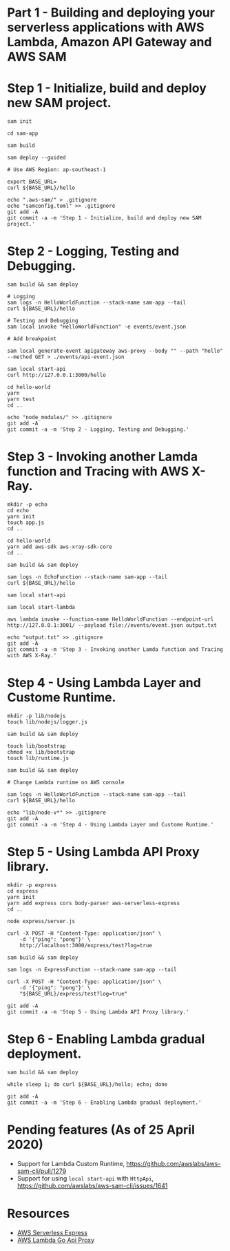 # Part 1 - Building and deploying your serverless applications with AWS Lambda, Amazon API Gateway and AWS SAM

# Step 1 - Initialize, build and deploy new SAM project.

```
sam init

cd sam-app

sam build

sam deploy --guided

# Use AWS Region: ap-southeast-1

export BASE_URL=
curl ${BASE_URL}/hello

echo ".aws-sam/" > .gitignore
echo "samconfig.toml" >> .gitignore
git add -A
git commit -a -m 'Step 1 - Initialize, build and deploy new SAM project.'
```

# Step 2 - Logging, Testing and Debugging.

```
sam build && sam deploy

# Logging
sam logs -n HelloWorldFunction --stack-name sam-app --tail
curl ${BASE_URL}/hello

# Testing and Debugging
sam local invoke "HelloWorldFunction" -e events/event.json

# Add breakpoint

sam local generate-event apigateway aws-proxy --body "" --path "hello" --method GET > ./events/api-event.json

sam local start-api
curl http://127.0.0.1:3000/hello

cd hello-world
yarn
yarn test
cd ..

echo "node_modules/" >> .gitignore
git add -A
git commit -a -m 'Step 2 - Logging, Testing and Debugging.'
```

# Step 3 - Invoking another Lamda function and Tracing with AWS X-Ray.

```
mkdir -p echo
cd echo
yarn init
touch app.js
cd ..

cd hello-world
yarn add aws-sdk aws-xray-sdk-core
cd ..

sam build && sam deploy

sam logs -n EchoFunction --stack-name sam-app --tail
curl ${BASE_URL}/hello

sam local start-api

sam local start-lambda

aws lambda invoke --function-name HelloWorldFunction --endpoint-url http://127.0.0.1:3001/ --payload file://events/event.json output.txt

echo "output.txt" >> .gitignore
git add -A
git commit -a -m 'Step 3 - Invoking another Lamda function and Tracing with AWS X-Ray.'
```

# Step 4 - Using Lambda Layer and Custome Runtime.

```
mkdir -p lib/nodejs
touch lib/nodejs/logger.js

sam build && sam deploy

touch lib/bootstrap
chmod +x lib/bootstrap
touch lib/runtime.js

sam build && sam deploy

# Change Lambda runtime on AWS console

sam logs -n HelloWorldFunction --stack-name sam-app --tail
curl ${BASE_URL}/hello

echo "lib/node-v*" >> .gitignore
git add -A
git commit -a -m 'Step 4 - Using Lambda Layer and Custome Runtime.'
```

# Step 5 - Using Lambda API Proxy library.

```
mkdir -p express
cd express
yarn init
yarn add express cors body-parser aws-serverless-express
cd ..

node express/server.js

curl -X POST -H "Content-Type: application/json" \
    -d '{"ping": "pong"}' \
    http://localhost:3000/express/test?log=true

sam build && sam deploy

sam logs -n ExpressFunction --stack-name sam-app --tail

curl -X POST -H "Content-Type: application/json" \
    -d '{"ping": "pong"}' \
    "${BASE_URL}/express/test?log=true"

git add -A
git commit -a -m 'Step 5 - Using Lambda API Proxy library.'
```

# Step 6 - Enabling Lambda gradual deployment.

```
sam build && sam deploy

while sleep 1; do curl ${BASE_URL}/hello; echo; done

git add -A
git commit -a -m 'Step 6 - Enabling Lambda gradual deployment.'
```

# Pending features (As of 25 April 2020)

- Support for Lambda Custom Runtime, https://github.com/awslabs/aws-sam-cli/pull/1279
- Support for using `local start-api` with `HttpApi`, https://github.com/awslabs/aws-sam-cli/issues/1641

# Resources

- [AWS Serverless Express](https://github.com/awslabs/aws-serverless-express)
- [AWS Lambda Go Api Proxy](https://github.com/awslabs/aws-lambda-go-api-proxy)
